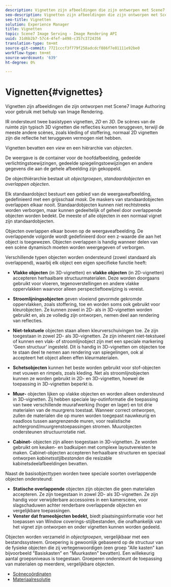 ```yaml
---
description: Vignetten zijn afbeeldingen die zijn ontworpen met Scene7 Image Authoring voor gebruik met behulp van Image Rendering.
seo-description: Vignetten zijn afbeeldingen die zijn ontworpen met Scene7 Image Authoring voor gebruik met behulp van Image Rendering.
seo-title: Vignetten
solution: Experience Manager
title: Vignetten
topic: Scene7 Image Serving - Image Rendering API
uuid: 31d6b2b7-57c4-4fef-a498-c357c3724356
translation-type: tm+mt
source-git-commit: 7721cccf3f779f258adcdcf886f7e01111e92be0
workflow-type: tm+mt
source-wordcount: '639'
ht-degree: 0%

---
```



# Vignetten{#vignettes}

Vignetten zijn afbeeldingen die zijn ontworpen met Scene7 Image Authoring voor gebruik met behulp van Image Rendering.

IR ondersteunt twee basistypen vignetten, *2D* en *3D*. De scènes van de ruimte zijn typisch 3D vignetten die reflecties kunnen teruggeven, terwijl de meeste andere scènes, zoals kleding of stoffering, normaal 2D vignetten zijn die reflectie het teruggeven vermogen niet hebben.

Vignetten bevatten een *view* en een hiërarchie van *objecten*.

De weergave is de container voor de hoofdafbeelding, gedeelde verlichtingstoewijzingen, gedeelde spiegelingstoewijzingen en andere gegevens die aan de gehele afbeelding zijn gekoppeld.

De objecthiërarchie bestaat uit *objectgroepen*, *standaardobjecten* en *overlappen objecten*.

Elk standaardobject bestuurt een gebied van de weergaveafbeelding, gedefinieerd met een grijsschaal *mask*. De maskers van standaardobjecten overlappen elkaar nooit. Standaardobjecten kunnen niet rechtstreeks worden verborgen, maar kunnen gedeeltelijk of geheel door overlappende objecten worden bedekt. De meeste of alle objecten in een normaal vignet zijn standaardobjecten.

Objecten overlappen elkaar boven op de weergaveafbeelding. De overlappende volgorde wordt gedefinieerd door een z-waarde die aan het object is toegewezen. Objecten overlappen is handig wanneer delen van een scène dynamisch moeten worden weergegeven of verborgen.

Verschillende typen objecten worden ondersteund (zowel standaard als overlappend), waarbij elk object een eigen specifieke functie heeft:

* **Vlakke objecten**  (in 3D-vignetten) en  **vlakke objecten**  (in 2D-vignetten) accepteren herhaalbare structuurmaterialen. Deze worden doorgaans gebruikt voor vloeren, tegenoverstellingen en andere vlakke oppervlakken waarvoor alleen perspectieftoewijzing is vereist.

* **Stroomlijningsobjecten** geven vloeiend gevormde gekromde oppervlakken, zoals stoffering, toe en worden soms ook gebruikt voor kleurobjecten. Ze kunnen zowel in 2D- als in 3D-vignetten worden gebruikt en, als ze volledig zijn ontworpen, nemen deel aan rendering van reflecties.
* **Niet-tekstuele** objecten staan alleen kleurverschuivingen toe. Ze zijn toegestaan in zowel 2D- als 3D-vignetten. Ze zijn inherent niet-tekstueel of kunnen een vlak- of stroomlijnobject zijn met een speciale markering &#39;Geen structuur&#39; ingesteld. Dit is handig in 3D-vignetten om objecten toe te staan deel te nemen aan rendering van spiegelingen, ook al accepteert het object alleen effen kleurmaterialen.
* **Schetsobjecten** kunnen het beste worden gebruikt voor stof-objecten met vouwen en rimpels, zoals kleding. Net als stroomlijnobjecten kunnen ze worden gebruikt in 2D- en 3D-vignetten, hoewel de toepassing in 3D-vignetten beperkt is.
* **Muur-** objecten lijken op vlakke objecten en worden alleen ondersteund in 3D-vignetten. Zij hebben speciale lay-outinformatie die toepassing van twee verschillende muurafwerking (hoger en lager) en tot drie materialen van de muurgrens toestaat. Wanneer correct ontworpen, zullen de materialen die op muren worden toegepast nauwkeurig en naadloos tussen aangrenzende muren, voor realistische achtergrond/muurgrenstoepassingen stromen. Muurobjecten ondersteunen structuurrotatie niet.
* **Cabinet-** objecten zijn alleen toegestaan in 3D-vignetten. Ze worden gebruikt om keuken- en badkuipen met complexe layoutvereisten te maken. Cabinet-objecten accepteren herhaalbare structuren en speciaal ontworpen *kabinetsstijlbestanden* die resizable kabinetsdeelafbeeldingen bevatten.

Naast de basisobjecttypen worden twee speciale soorten overlappende objecten ondersteund:

* **Statische overlappende** objecten zijn objecten die geen materialen accepteren. Ze zijn toegestaan in zowel 2D- als 3D-vignetten. Ze zijn handig voor verwijderbare accessoires in een kamerscène, voor slagschaduwen achter renderbare overlappende objecten en vergelijkbare toepassingen.
* **Venster dat frameobjecten bedekt,** biedt plaatsingsinformatie voor het toepassen van Window coverings-stijlbestanden, die onafhankelijk van het vignet zijn ontworpen en onder vignetten kunnen worden gedeeld.

Objecten worden verzameld in *objectgroepen*, vergelijkbaar met een bestandssysteem. Groepering is gewoonlijk gebaseerd op de structuur van de fysieke objecten die zij vertegenwoordigen (een groep &quot;Alle kasten&quot; kan bijvoorbeeld &quot;Basiskasten&quot; en &quot;Muurkasten&quot; bevatten). Een willekeurig aantal groepsniveaus is toegestaan. Groeperen ondersteunt de toepassing van materialen op meerdere, vergelijkbare objecten.

* [Scènecoördinaten](c-ir-scene-coordinates.md)
* [Materiaalresolutie](c-ir-material-resolution.md)
